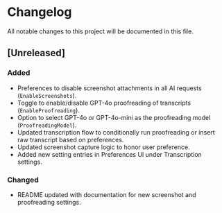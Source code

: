 # Changelog

All notable changes to this project will be documented in this file.

 ## [Unreleased]
 ### Added
 - Preferences to disable screenshot attachments in all AI requests (`EnableScreenshots`).
 - Toggle to enable/disable GPT-4o proofreading of transcripts (`EnableProofreading`).
 - Option to select GPT-4o or GPT-4o-mini as the proofreading model (`ProofreadingModel`).
 - Updated transcription flow to conditionally run proofreading or insert raw transcript based on preferences.
 - Updated screenshot capture logic to honor user preference.
 - Added new setting entries in Preferences UI under Transcription settings.

 ### Changed
 - README updated with documentation for new screenshot and proofreading settings.